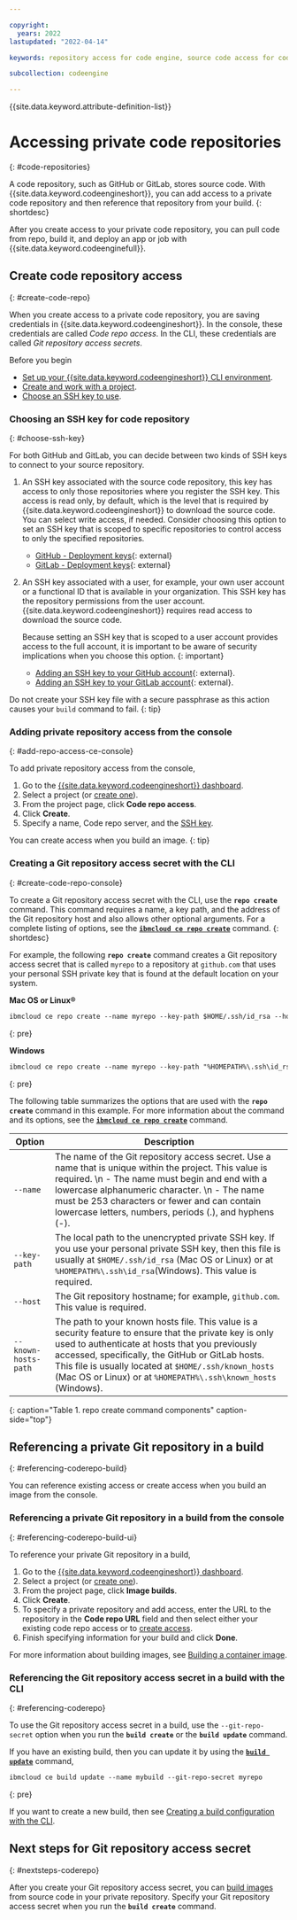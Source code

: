 ```yaml
---

copyright:
  years: 2022
lastupdated: "2022-04-14"

keywords: repository access for code engine, source code access for code engine, access to source code in code engine, access keys in code engine, ssh key access in code engine, github repo access in code engine, gitlab repo access in code engine, code repository access for code engine, code repositories, Git repository access secret, code repository, private git repository, private repository

subcollection: codeengine

---
```


{{site.data.keyword.attribute-definition-list}}

# Accessing private code repositories
{: #code-repositories}

A code repository, such as GitHub or GitLab, stores source code. With {{site.data.keyword.codeengineshort}}, you can add access to a private code repository and then reference that repository from your build.
{: shortdesc}

After you create access to your private code repository, you can pull code from repo, build it, and deploy an app or job with {{site.data.keyword.codeenginefull}}. 

## Create code repository access
{: #create-code-repo}

When you create access to a private code repository, you are saving credentials in {{site.data.keyword.codeengineshort}}. In the console, these credentials are called *Code repo access*. In the CLI, these credentials are called *Git repository access secrets*.

Before you begin

- [Set up your {{site.data.keyword.codeengineshort}} CLI environment](/docs/codeengine?topic=codeengine-install-cli).
- [Create and work with a project](/docs/codeengine?topic=codeengine-manage-project).
- [Choose an SSH key to use](#choose-ssh-key).

### Choosing an SSH key for code repository
{: #choose-ssh-key}

For both GitHub and GitLab, you can decide between two kinds of SSH keys to connect to your source repository.

1. An SSH key associated with the source code repository, this key has access to only those repositories where you register the SSH key. This access is read only, by default, which is the level that is required by {{site.data.keyword.codeengineshort}} to download the source code. You can select write access, if needed. Consider choosing this option to set an SSH key that is scoped to specific repositories to control access to only the specified repositories.  
    - [GitHub - Deployment keys](https://docs.github.com/en/developers/overview/managing-deploy-keys#deploy-keys){: external}
    - [GitLab - Deployment keys](https://docs.gitlab.com/ee/user/project/deploy_keys/){: external}

2. An SSH key associated with a user, for example, your own user account or a functional ID that is available in your organization. This SSH key has the repository permissions from the user account. {{site.data.keyword.codeengineshort}} requires read access to download the source code.

    Because setting an SSH key that is scoped to a user account provides access to the full account, it is important to be aware of security implications when you choose this option.
    {: important}

    - [Adding an SSH key to your GitHub account](https://docs.github.com/en/authentication/connecting-to-github-with-ssh/adding-a-new-ssh-key-to-your-github-account){: external}.
    - [Adding an SSH key to your GitLab account](https://docs.gitlab.com/ee/user/ssh){: external}.

Do not create your SSH key file with a secure passphrase as this action causes your `build` command to fail.
{: tip}

### Adding private repository access from the console
{: #add-repo-access-ce-console}

To add private repository access from the console,

1. Go to the [{{site.data.keyword.codeengineshort}} dashboard](https://cloud.ibm.com/codeengine/overview).
2. Select a project (or [create one](/docs/codeengine?topic=codeengine-manage-project#create-a-project)).
3. From the project page, click **Code repo access**.
4. Click **Create**.
5. Specify a name, Code repo server, and the [SSH key](#choose-ssh-key).

You can create access when you build an image.
{: tip}

### Creating a Git repository access secret with the CLI
{: #create-code-repo-console}

To create a Git repository access secret with the CLI, use the **`repo create`** command. This command requires a name, a key path, and the address of the Git repository host and also allows other optional arguments. For a complete listing of options, see the [**`ibmcloud ce repo create`**](/docs/codeengine?topic=codeengine-cli#cli-repo-create) command. 
{: shortdesc}

For example, the following **`repo create`** command creates a Git repository access secret that is called `myrepo` to a repository at `github.com` that uses your personal SSH private key that is found at the default location on your system.

**Mac OS or Linux&reg;**

```txt
ibmcloud ce repo create --name myrepo --key-path $HOME/.ssh/id_rsa --host github.com --known-hosts-path $HOME/.ssh/known_hosts
```
{: pre}

**Windows**

```txt
ibmcloud ce repo create --name myrepo --key-path "%HOMEPATH%\.ssh\id_rsa" --host github.com --known-hosts-path "%HOMEPATH%\.ssh\known_hosts"
```
{: pre}

The following table summarizes the options that are used with the **`repo create`** command in this example. For more information about the command and its options, see the [**`ibmcloud ce repo create`**](/docs/codeengine?topic=codeengine-cli#cli-repo-create) command.

| Option | Description |
| -------------- | -------------- |
| `--name` | The name of the Git repository access secret. Use a name that is unique within the project. This value is required.  \n - The name must begin and end with a lowercase alphanumeric character.  \n - The name must be 253 characters or fewer and can contain lowercase letters, numbers, periods (.), and hyphens (-). |
| `--key-path` | The local path to the unencrypted private SSH key. If you use your personal private SSH key, then this file is usually at `$HOME/.ssh/id_rsa` (Mac OS or Linux) or at `%HOMEPATH%\.ssh\id_rsa`(Windows). This value is required. |
| `--host` | The Git repository hostname; for example, `github.com`. This value is required. |
| `--known-hosts-path` | The path to your known hosts file. This value is a security feature to ensure that the private key is only used to authenticate at hosts that you previously accessed, specifically, the GitHub or GitLab hosts. This file is usually located at `$HOME/.ssh/known_hosts` (Mac OS or Linux) or at `%HOMEPATH%\.ssh\known_hosts` (Windows). |
{: caption="Table 1. repo create command components" caption-side="top"}


## Referencing a private Git repository in a build
{: #referencing-coderepo-build}

You can reference existing access or create access when you build an image from the console.

### Referencing a private Git repository in a build from the console
{: #referencing-coderepo-build-ui}

To reference your private Git repository in a build,

1. Go to the [{{site.data.keyword.codeengineshort}} dashboard](https://cloud.ibm.com/codeengine/overview).
2. Select a project (or [create one](/docs/codeengine?topic=codeengine-manage-project#create-a-project)).
3. From the project page, click **Image builds**.
4. Click **Create**.
5. To specify a private repository and add access, enter the URL to the repository in the **Code repo URL** field and then select either your existing code repo access or to [create access](#add-repo-access-ce-console).
6. Finish specifying information for your build and click **Done**.

For more information about building images, see [Building a container image](/docs/codeengine?topic=codeengine-build-image).

### Referencing the Git repository access secret in a build with the CLI
{: #referencing-coderepo}

To use the Git repository access secret in a build, use the `--git-repo-secret` option when you run the **`build create`** or the **`build update`** command.  

If you have an existing build, then you can update it by using the [**`build update`**](/docs/codeengine?topic=codeengine-cli#cli-build-update) command,

```txt
ibmcloud ce build update --name mybuild --git-repo-secret myrepo
```
{: pre}

If you want to create a new build, then see [Creating a build configuration with the CLI](/docs/codeengine?topic=codeengine-build-image#build-create-cli).

## Next steps for Git repository access secret
{: #nextsteps-coderepo}

After you create your Git repository access secret, you can [build images](/docs/codeengine?topic=codeengine-plan-build) from source code in your private repository. Specify your Git repository access secret when you run the **`build create`** command.


